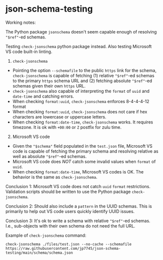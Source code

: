 # json-schema-testing


Working notes:

The Python package `jsonschema` doesn't seem capable enough of resolving `"$ref"`-ed schemas.  

Testing `check-jsonschema` python package instead.  Also testing Microsoft VS code built-in linting.



1. `check-jsonschema`
  - Pointing the option `--schemafile` to the public `https` link for the schema, `check-jsonschema` is capable of fetching (1) relative `"$ref"`-ed schemas to the primary `https` schema URL and (2) fetching absolute `"$ref"`-ed schemas given their own `https` URL.
  - `check-jsonschema` also capable of interpreting the `format` of `uuid` and `date-time` and catching errors.
  - When checking `format:uuid`, `check-jsonschema` enforces 8-4-4-4-12 format
  - When checking `format:uuid`, `check-jsonschema` does not care if hex characters are lowercase or uppercase letters.
  - When checking `format:date-time`, `check-jsonschema` works.  It requires timezone.  It is ok with `+00:00` or `Z` postfix for zulu time.
  


2. Microsoft VS code
  - Given the `"$schema"` field populated in the `test.json` file, Microsoft VS code is capable of fetching the primary schema and resolving relative as well as absolute `"$ref"`-ed schemas.
  - Microsoft VS code does *NOT* catch some invalid values when `format` of `uuid`.
  - When checking `format:date-time`, Microsoft VS codes is OK.  The behavior is the same as `check-jsonschema`.


Conclusion 1:  Microsoft VS code does not catch `uuid` `format` restrictions.  Validation scripts should be written to use the Python package `check-jsonschema`.

Conclusion 2:  Should also include a `pattern` in the UUID schemas.  This is primarily to help out VS code users quickly identify UUID issues.

Conclusion 3:  It's ok to write a schema with relative `"$ref"`-ed schemas.  I.e., sub-objects with their own schema do not need the full URL.


Example of `check-jsonschema` command:

`check-jsonschema ./files/test.json --no-cache --schemafile https://raw.githubusercontent.com/jp7745/json-schema-testing/main/schema/schema.json`


